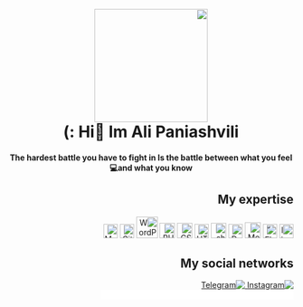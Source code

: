 
<h1 align="center">
    <br>
    <img src="https://www.uplooder.net/img/image/59/03d914d8db3cb20bc4bb09b2e1b61a23/pngaaa.com-1147374.png" width="200"/>
    <br>
    Hi👋 Im Ali Paniashvili :)
  </h1>
  <h4 align="center">
  The hardest battle you have to fight in
Is the battle between what you feel and what you know💻
  </h4>

## My expertise

<p>
    
<img alt="linux" src="https://www.uplooder.net/img/image/54/91402037824b80695ace802831ad835b/thumbnail.png" width="25" />
<img alt="ّFlutter" src="https://www.uplooder.net/img/image/23/60dad856fab2dd8d39241dbd7a63c3fb/Picture1.png" width="25" />
<img alt="Meta" src="https://www.uplooder.net/img/image/27/5e8c1b3da751a118cbca9fb79da01944/download-(1).png" width="28" />
<img alt="Dart" src="https://www.uplooder.net/img/image/87/1605189a731d846d66e7602aff6ac659/Pictursse1.png" width="25" />
<img alt="shodan" src="https://www.uplooder.net/img/image/30/13ae6dca84a0016434f3ed0fb2451b72/Picture15655.png" width="27" />
<img alt="HTML5" src="https://cdn0.iconfinder.com/data/icons/social-network-9/50/22-512.png" width="25"/>
<img alt="CSS3" src="https://encrypted-tbn0.gstatic.com/images?q=tbn:ANd9GcStJB1m2y_TqkiwYPRgFyQ6EaQ3pmnKMYtjV3dhmystwpDuB-EFbRzp442frg980mlatzw&usqp=CAU" width="27" />
<img alt="PHP" src="https://www.uplooder.net/img/image/59/7c49052a2d0ba04a77630b25ac462ca0/download.png" width="27" />
<img alt="WordPress" src="https://banner2.cleanpng.com/20180920/xol/kisspng-wordpress-content-management-system-blog-plug-in-w-wordpress-logo-fill-wordcamp-russia-2-13-5ba38621b180a9.9844932815374433617271.jpg" width="38"/>
<img alt="Git" src="https://www.uplooder.net/img/image/21/516b4ee420da9dc6148018fb268f63d4/5847f981cef1014c0b5e48be.png" width="25"/>
<img alt="MySQL" src="https://www.uplooder.net/img/image/16/ee26f67f483f19d27ee8440ee32a62dd/62debc4fff3c6e4b8b5de8d3.png" width="25"/>

</p>

## My social networks
<a href="https://instagram.com/tkznx">
    <img alt="Instagram" src="https://img.shields.io/badge/Instagram-%23E4405F.svg?style=for-the-badge&logo=Instagram&logoColor=white" />
</a>
<a href="https://t.me/Rio0day">
    <img alt="Telegram" src="https://img.shields.io/badge/Telegram-2CA5E0?style=for-the-badge&logo=telegram&logoColor=white" />
</a>

<!DOCTYPE html PUBLIC "-//W3C//DTD XHTML 1.0 Transitional//EN" "http://www.w3.org/TR/xhtml1/DTD/xhtml1-transitional.dtd">

<html  xmlns="http://www.w3.org/1999/xhtml">
<head runat="server">
  

<script   language="Javascript">
    


 var  max=0;
function textlist()
{
max=textlist.arguments.length;
for (i=0; i<max; i++)
this[i]=textlist.arguments[i];
}
tl=new textlist
(
"Welcome to my GitHub account",
"You can contact me through the ways I left",
    );
var x=0; pos=0;
var l=tl[0].length;
function textticker()
{
document.myform.tickfield.value=tl[x].substring(0,pos)+"";
if(pos++==l) { pos=0; setTimeout("textticker()",1000); x++;
if(x==max) x=0; l=tl[x].length; } else
setTimeout("textticker()",50);
}

</script>

    
</head>
<body  onload="textticker()" dir="rtl">
   <form name="myform"><input type=text name="tickfield" size=40 
       style="border-style: none; border-color: #FFFFFF"/> </form>


</body>
</html>
